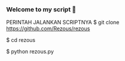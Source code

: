### Welcome to my script 👋

PERINTAH JALANKAN SCRIPTNYA
$ git clone https://github.com/Rezous/rezous

$ cd rezous

$ python rezous.py
